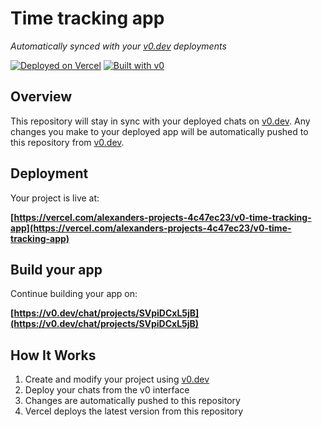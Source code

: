 # Time tracking app

*Automatically synced with your [v0.dev](https://v0.dev) deployments*

[![Deployed on Vercel](https://img.shields.io/badge/Deployed%20on-Vercel-black?style=for-the-badge&logo=vercel)](https://vercel.com/alexanders-projects-4c47ec23/v0-time-tracking-app)
[![Built with v0](https://img.shields.io/badge/Built%20with-v0.dev-black?style=for-the-badge)](https://v0.dev/chat/projects/SVpiDCxL5jB)

## Overview

This repository will stay in sync with your deployed chats on [v0.dev](https://v0.dev).
Any changes you make to your deployed app will be automatically pushed to this repository from [v0.dev](https://v0.dev).

## Deployment

Your project is live at:

**[https://vercel.com/alexanders-projects-4c47ec23/v0-time-tracking-app](https://vercel.com/alexanders-projects-4c47ec23/v0-time-tracking-app)**

## Build your app

Continue building your app on:

**[https://v0.dev/chat/projects/SVpiDCxL5jB](https://v0.dev/chat/projects/SVpiDCxL5jB)**

## How It Works

1. Create and modify your project using [v0.dev](https://v0.dev)
2. Deploy your chats from the v0 interface
3. Changes are automatically pushed to this repository
4. Vercel deploys the latest version from this repository